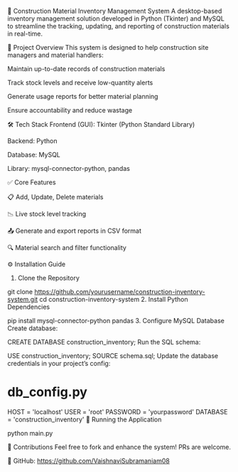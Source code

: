 
🧱 Construction Material Inventory Management System
A desktop-based inventory management solution developed in Python (Tkinter) and MySQL to streamline the tracking, updating, and reporting of construction materials in real-time.

📌 Project Overview
This system is designed to help construction site managers and material handlers:

Maintain up-to-date records of construction materials

Track stock levels and receive low-quantity alerts

Generate usage reports for better material planning

Ensure accountability and reduce wastage

🛠️ Tech Stack
Frontend (GUI): Tkinter (Python Standard Library)

Backend: Python

Database: MySQL

Library: mysql-connector-python, pandas

✅ Core Features

📋 Add, Update, Delete materials

📉 Live stock level tracking

📤 Generate and export reports in CSV format

🔍 Material search and filter functionality

⚙️ Installation Guide
1. Clone the Repository

git clone https://github.com/yourusername/construction-inventory-system.git
cd construction-inventory-system
2. Install Python Dependencies

pip install mysql-connector-python pandas
3. Configure MySQL Database
Create database:


CREATE DATABASE construction_inventory;
Run the SQL schema:


USE construction_inventory;
SOURCE schema.sql;
Update the database credentials in your project’s config:


# db_config.py
HOST = 'localhost'
USER = 'root'
PASSWORD = 'yourpassword'
DATABASE = 'construction_inventory'
🚀 Running the Application

python main.py


🤝 Contributions
Feel free to fork and enhance the system! PRs are welcome.

🔗 GitHub: https://github.com/VaishnaviSubramaniam08

